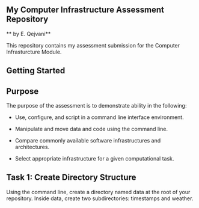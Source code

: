 ## My Computer Infrastructure Assessment Repository

** by E. Qejvani**

This repository contains my assessment submission for the Computer Infrasturcture Module.

## Getting Started


## Purpose

The purpose of the assessment is to demonstrate ability in the following:

- Use, configure, and script in a command line interface environment.

- Manipulate and move data and code using the command line.

- Compare commonly available software infrastructures and architectures.

- Select appropriate infrastructure for a given computational task.


## Task 1: Create Directory Structure

Using the command line, create a directory named data at the root of your repository. Inside data, create two subdirectories: timestamps and weather.